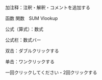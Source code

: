 加注释：注釈・解釈・コメントを追加する

函数 関数　SUM Vlookup

公式（算式）：数式　

公式栏：数式バー

双击：ダブルクリックする

单击：ワンクリックする

一回クリックしてください・2回クリックする

